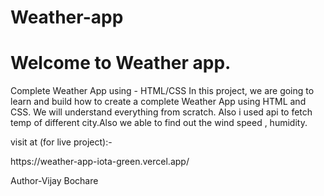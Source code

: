 # Weather-app
<h1> Welcome to Weather app.</h1>
<p> Complete Weather App using - HTML/CSS In this project, we are going to learn and build how to create a complete Weather App using HTML and CSS. We will understand everything from scratch. Also i used api to fetch temp of different city.Also we able to find out the wind speed , humidity.</p> 
visit at (for live project):-
<p>https://weather-app-iota-green.vercel.app/ </p>

<p>Author-Vijay Bochare </p>


